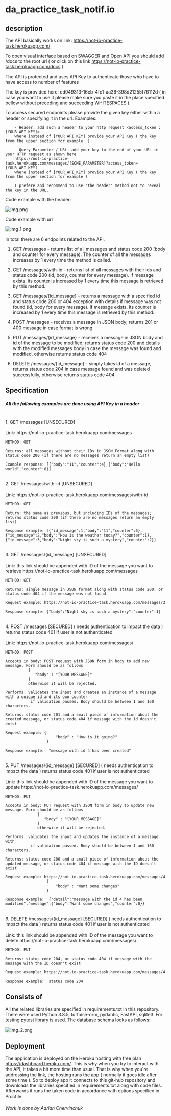 # da_practice_task_notif.io


## description
 The API basically works on link: https://not-io-practice-task.herokuapp.com/
 
 To open visual interface based on SWAGGER and Open API you should add /docs 
 to the root url ( or click on this link https://not-io-practice-task.herokuapp.com/docs )
 
 The API is protected and uses API Key to authenticate those who have to have 
 access to number of features

 The key is provided here: ed049313-16eb-4fc1-aa36-398d21255f76112d
 ( in case you want to use it please make sure you paste it in the place specified bellow without 
  preceding and succeeding WHITESPACES ). 
 
 To access secured endpoints please provide the given key either within a header or specifying it in the
 url. Examples:

        - Header: add such a header to your http request <access_token : [YOUR API KEY]>
        where instead of [YOUR API KEY] provide your API Key ( the key from the upper section for example  )
        
        - Query Parameter / URL: add your key to the end of your URL in your HTTP request as shown here
        https://not-io-practice-task.herokuapp.com/messages/[SOME_PARAMETER]?access_token=[YOUR_API_KEY]
        where instead of [YOUR_API_KEY] provide your API Key ( the key from the upper section for example )

        I prefere and recommend to use 'the header' method not to reveal the key in the URL.

Code example with the header:


![img.png](img.png)


Code example with url


![img_1.png](img_1.png)


In total there are 6 endpoints related to the API.

1. GET /messages  -  returns list of all messages and status code 200 (body and counter for every message). 
The counter of all the messages increases by 1 every time the method is called.


2. GET /messages/with-id  -  returns list of all messages with their ids and status code 200 (id, body, counter for every message).
If message exists, its counter is increased by 1 every time this message is retrieved by this method.


3. GET /messages/{id_message}  -  returns a message with a specified id and status code 200 or 404 exception with details if message was not found
   (id, body for every message). If message exists, its counter is increased by 1 every time this message is retrieved by this method.
   

4. POST /messages  -  receives a message in JSON body; returns 201 or 400 message in case format is wrong


5. PUT /messages/{id_message}  -  receives a message in JSON body and id of the message to be modified; returns
   status code 200 and details with the modified messages body in case the message was found and modified, otherwise returns status code 404


6. DELETE /messages/{id_message}  -  simply takes id of a message, returns status code 204 in case message found and was deleted successfully,
   otherwise returns status code 404


## Specification

##### All the following examples are done using API Key in a header
<br>
1. GET /messages [UNSECURED]
    <br><br>
    Link:  https://not-io-practice-task.herokuapp.com/messages
    
    METHOD: GET

    Returns: all messages without their IDs in JSON Format along with status code 200 (if there are no messages return an empty list)
   
    Example response: [{"body":"11","counter":4},{"body":"Hello world","counter":8}]

<br>
2. GET /messages/with-id [UNSECURED]
    <br><br>
    Link:   https://not-io-practice-task.herokuapp.com/messages/with-id
     
    METHOD: GET
   
    Return: the same as previous, but including IDs of the messages; returns status code 200 (if there are no messages return an empty list)

    Response example: [{"id_message":1,"body":"11","counter":6},{"id_message":2,"body":"How is the weather today?","counter":1},{"id_message":3,"body":"Night sky is such a mystery","counter":2}]
<br>
3. GET /messages/{id_message} [UNSECURED]
    <br><br>
    Link: this link should be appended with ID of the message you want to retrieve https://not-io-practice-task.herokuapp.com/messages

    METHOD: GET

    Returns: single message in JSON format along with status code 200, or status code 404 if the message was not found
  
    Request example: https://not-io-practice-task.herokuapp.com/messages/3

    Response example: {"body":"Night sky is such a mystery","counter":1} 
<br>
4. POST /messages [SECURED] ( needs authentication to impact the data )
returns status code 401 if user is not authenticated
   <br><br>
    Link: https://not-io-practice-task.herokuapp.com/messages/

    METHOD: POST

    Accepts in body: POST request with JSON form in body to add new message. Form should be as follows
              {
                 "body" : "[YOUR MESSAGE]"
              }
              otherwise it will be rejected.
   
    Performs: validates the input and creates an instance of a message with a unique id and its own counter
               if validation passed. Body should be between 1 and 160 characters.

    Returns: status code 201 and a small piece of information about the created message, or status code 404 if message with the id doesn't exist

    Request example: {
                          "body" : "How is it going?"
                      }

    Response example:  "message with id 4 has been created"
<br>
5. PUT /messages/{id_message} [SECURED] ( needs authentication to impact the data ) 
   returns status code 401 if user is not authenticated
    <br><br>
    Link: this link should be appended with ID of the message you want to update https://not-io-practice-task.herokuapp.com/messages/
    
    METHOD: PUT    

    Accepts in body: PUT request with JSON form in body to update new message. Form should be as follows
                  {
                     "body" : "[YOUR_MESSAGE]"
                  }
                  otherwise it will be rejected.
   
    Performs: validates the input and updates the instance of a message with
               if validation passed. Body should be between 1 and 160 characters.

    Returns: status code 200 and a small piece of information about the updated message, or status code 404 if message with the ID doesn't exist

    Request example: https://not-io-practice-task.herokuapp.com/messages/4
                      {
                          "body" : "Want some changes"
                      }

    Response example:  {"detail":"message with the id 4 has been modified","message":{"body":"Want some changes","counter":0}}
   

<br>
6.  DELETE /messages/{id_message} [SECURED] ( needs authentication to impact the data ) 
   returns status code 401 if user is not authenticated
    <br><br>
    Link: this link should be appended with ID of the message you want to delete https://not-io-practice-task.herokuapp.com/messages/

    METHOD: PUT

    Returns: status code 204, or status code 404 if message with the message with the ID doesn't exist

    Request example: https://not-io-practice-task.herokuapp.com/messages/4

    Response example:  status code 204
    
## Consists of

All the related libraries are specified in requirements.txt in this repository.
There were used Python 3.8.5, tortoise-orm, pydantic, FastAPI, sqlite3.
For testing pytest library is used.
The database schema looks as follows:


![img_2.png](img_2.png)


## Deployment

The application is deployed on the Heroku hosting with free plan https://dashboard.heroku.com/.
This is why when you try to interact with the API, it takes a bit more time than usual.
That is why when you're addressing the link, the hosting runs the app ( normally it goes idle after some time ).
So to deploy app it connects to this git-hub repository and downloads the libraries specified in requirements.txt
along with code files. Afterwards it runs the taken code in accordance with options specified in Procfile.





###### Work is done by Adrian Chervinchuk 

